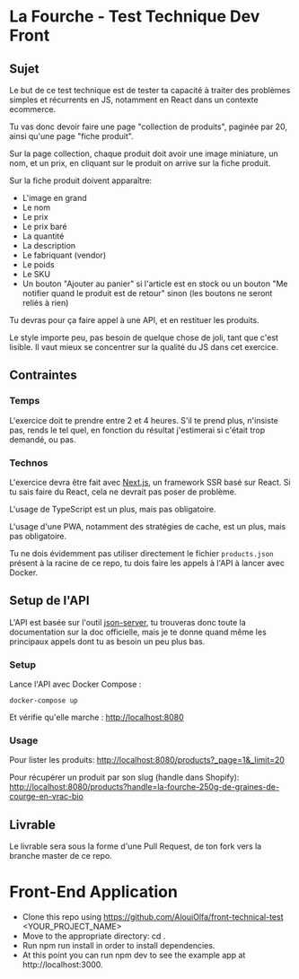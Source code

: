 # La Fourche - Test Technique Dev Front

## Sujet

Le but de ce test technique est de tester ta capacité à traiter des problèmes simples et récurrents en JS, notamment en React dans un contexte ecommerce.

Tu vas donc devoir faire une page "collection de produits", paginée par 20, ainsi qu'une page "fiche produit".

Sur la page collection, chaque produit doit avoir une image miniature, un nom, et un prix, en cliquant sur le produit on arrive sur la fiche produit.

Sur la fiche produit doivent apparaître:

* L'image en grand
* Le nom
* Le prix
* Le prix baré
* La quantité
* La description
* Le fabriquant (vendor)
* Le poids
* Le SKU
* Un bouton "Ajouter au panier" si l'article est en stock ou un bouton "Me notifier quand le produit est de retour" sinon (les boutons ne seront reliés à rien)

Tu devras pour ça faire appel à une API, et en restituer les produits.

Le style importe peu, pas besoin de quelque chose de joli, tant que c'est lisible. Il vaut mieux se concentrer sur la qualité du JS dans cet exercice.

## Contraintes

### Temps

L'exercice doit te prendre entre 2 et 4 heures. S'il te prend plus, n'insiste pas, rends le tel quel, en fonction du résultat j'estimerai si c'était trop demandé, ou pas.

### Technos

L'exercice devra être fait avec [Next.js](https://nextjs.org/), un framework SSR basé sur React. Si tu sais faire du React, cela ne devrait pas poser de problème.

L'usage de TypeScript est un plus, mais pas obligatoire.

L'usage d'une PWA, notamment des stratégies de cache, est un plus, mais pas obligatoire.

Tu ne dois évidemment pas utiliser directement le fichier ```products.json``` présent à la racine de ce repo, tu dois faire les appels à l'API à lancer avec Docker.

## Setup de l'API

L'API est basée sur l'outil [json-server](https://github.com/typicode/json-server), tu trouveras donc toute la documentation sur la doc officielle, mais je te donne quand même les principaux appels dont tu as besoin un peu plus bas.

### Setup

Lance l'API avec Docker Compose :

```docker-compose up```

Et vérifie qu'elle marche : [http://localhost:8080](http://localhost:8080)

### Usage

Pour lister les produits: [http://localhost:8080/products?_page=1&_limit=20](http://localhost:8080/products?_page=1&_limit=20)

Pour récupérer un produit par son slug (handle dans Shopify): [http://localhost:8080/products?handle=la-fourche-250g-de-graines-de-courge-en-vrac-bio](http://localhost:8080/products?handle=la-fourche-250g-de-graines-de-courge-en-vrac-bio)

## Livrable

Le livrable sera sous la forme d'une Pull Request, de ton fork vers la branche master de ce repo.

# Front-End Application

* Clone this repo using https://github.com/AlouiOlfa/front-technical-test <YOUR_PROJECT_NAME>
* Move to the appropriate directory: cd <laFourche>.
* Run npm run install in order to install dependencies.
* At this point you can run npm dev to see the example app at http://localhost:3000.